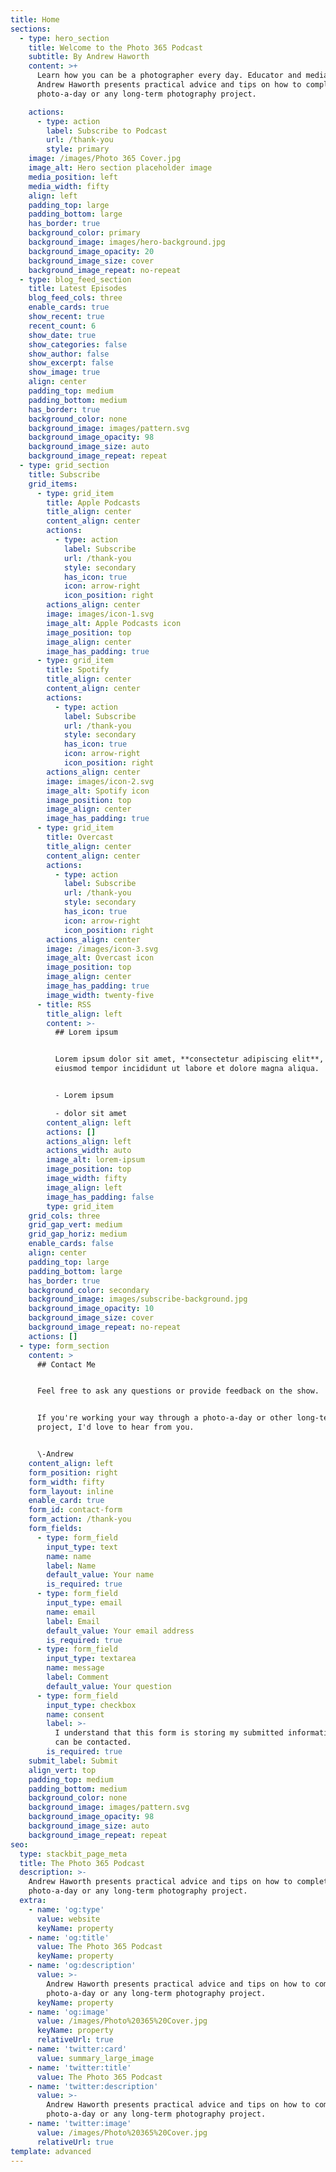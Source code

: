 ```yaml
---
title: Home
sections:
  - type: hero_section
    title: Welcome to the Photo 365 Podcast
    subtitle: By Andrew Haworth
    content: >+
      Learn how you can be a photographer every day. Educator and media producer
      Andrew Haworth presents practical advice and tips on how to complete a
      photo-a-day or any long-term photography project.

    actions:
      - type: action
        label: Subscribe to Podcast
        url: /thank-you
        style: primary
    image: /images/Photo 365 Cover.jpg
    image_alt: Hero section placeholder image
    media_position: left
    media_width: fifty
    align: left
    padding_top: large
    padding_bottom: large
    has_border: true
    background_color: primary
    background_image: images/hero-background.jpg
    background_image_opacity: 20
    background_image_size: cover
    background_image_repeat: no-repeat
  - type: blog_feed_section
    title: Latest Episodes
    blog_feed_cols: three
    enable_cards: true
    show_recent: true
    recent_count: 6
    show_date: true
    show_categories: false
    show_author: false
    show_excerpt: false
    show_image: true
    align: center
    padding_top: medium
    padding_bottom: medium
    has_border: true
    background_color: none
    background_image: images/pattern.svg
    background_image_opacity: 98
    background_image_size: auto
    background_image_repeat: repeat
  - type: grid_section
    title: Subscribe
    grid_items:
      - type: grid_item
        title: Apple Podcasts
        title_align: center
        content_align: center
        actions:
          - type: action
            label: Subscribe
            url: /thank-you
            style: secondary
            has_icon: true
            icon: arrow-right
            icon_position: right
        actions_align: center
        image: images/icon-1.svg
        image_alt: Apple Podcasts icon
        image_position: top
        image_align: center
        image_has_padding: true
      - type: grid_item
        title: Spotify
        title_align: center
        content_align: center
        actions:
          - type: action
            label: Subscribe
            url: /thank-you
            style: secondary
            has_icon: true
            icon: arrow-right
            icon_position: right
        actions_align: center
        image: images/icon-2.svg
        image_alt: Spotify icon
        image_position: top
        image_align: center
        image_has_padding: true
      - type: grid_item
        title: Overcast
        title_align: center
        content_align: center
        actions:
          - type: action
            label: Subscribe
            url: /thank-you
            style: secondary
            has_icon: true
            icon: arrow-right
            icon_position: right
        actions_align: center
        image: /images/icon-3.svg
        image_alt: Overcast icon
        image_position: top
        image_align: center
        image_has_padding: true
        image_width: twenty-five
      - title: RSS
        title_align: left
        content: >-
          ## Lorem ipsum


          Lorem ipsum dolor sit amet, **consectetur adipiscing elit**, sed do
          eiusmod tempor incididunt ut labore et dolore magna aliqua.


          - Lorem ipsum

          - dolor sit amet
        content_align: left
        actions: []
        actions_align: left
        actions_width: auto
        image_alt: lorem-ipsum
        image_position: top
        image_width: fifty
        image_align: left
        image_has_padding: false
        type: grid_item
    grid_cols: three
    grid_gap_vert: medium
    grid_gap_horiz: medium
    enable_cards: false
    align: center
    padding_top: large
    padding_bottom: large
    has_border: true
    background_color: secondary
    background_image: images/subscribe-background.jpg
    background_image_opacity: 10
    background_image_size: cover
    background_image_repeat: no-repeat
    actions: []
  - type: form_section
    content: >
      ## Contact Me


      Feel free to ask any questions or provide feedback on the show.


      If you're working your way through a photo-a-day or other long-term photo
      project, I'd love to hear from you.


      \-Andrew
    content_align: left
    form_position: right
    form_width: fifty
    form_layout: inline
    enable_card: true
    form_id: contact-form
    form_action: /thank-you
    form_fields:
      - type: form_field
        input_type: text
        name: name
        label: Name
        default_value: Your name
        is_required: true
      - type: form_field
        input_type: email
        name: email
        label: Email
        default_value: Your email address
        is_required: true
      - type: form_field
        input_type: textarea
        name: message
        label: Comment
        default_value: Your question
      - type: form_field
        input_type: checkbox
        name: consent
        label: >-
          I understand that this form is storing my submitted information so I
          can be contacted.
        is_required: true
    submit_label: Submit
    align_vert: top
    padding_top: medium
    padding_bottom: medium
    background_color: none
    background_image: images/pattern.svg
    background_image_opacity: 98
    background_image_size: auto
    background_image_repeat: repeat
seo:
  type: stackbit_page_meta
  title: The Photo 365 Podcast
  description: >-
    Andrew Haworth presents practical advice and tips on how to complete a
    photo-a-day or any long-term photography project.
  extra:
    - name: 'og:type'
      value: website
      keyName: property
    - name: 'og:title'
      value: The Photo 365 Podcast
      keyName: property
    - name: 'og:description'
      value: >-
        Andrew Haworth presents practical advice and tips on how to complete a
        photo-a-day or any long-term photography project.
      keyName: property
    - name: 'og:image'
      value: /images/Photo%20365%20Cover.jpg
      keyName: property
      relativeUrl: true
    - name: 'twitter:card'
      value: summary_large_image
    - name: 'twitter:title'
      value: The Photo 365 Podcast
    - name: 'twitter:description'
      value: >-
        Andrew Haworth presents practical advice and tips on how to complete a
        photo-a-day or any long-term photography project.
    - name: 'twitter:image'
      value: /images/Photo%20365%20Cover.jpg
      relativeUrl: true
template: advanced
---
```


